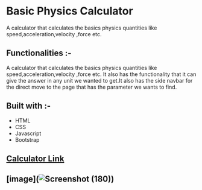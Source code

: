 # Basic Physics Calculator

A calculator that calculates the basics physics quantities like speed,acceleration,velocity ,force etc. 

## Functionalities :-
A calculator that calculates the basics physics quantities like speed,acceleration,velocity ,force etc. It also has the functionality that it can give the answer in  any unit we wanted to get.It also has the side navbar for the direct move to the page that has the parameter we wants to find.


## Built with :-

- HTML
- CSS
- Javascript
- Bootstrap

## [Calculator Link](./index.html)


## [image](![Screenshot (180)](https://user-images.githubusercontent.com/90452678/163112785-5a65becf-c14b-4ec7-997d-08de6f19cf99.png))
